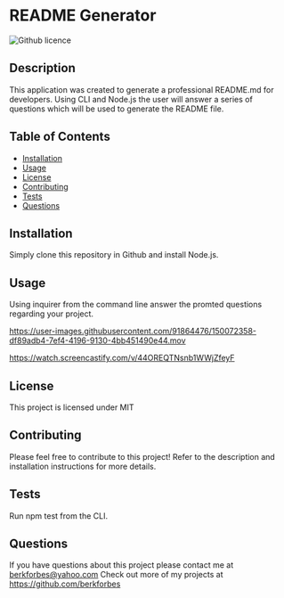 # README Generator
  ![Github licence](https://img.shields.io/badge/license-MIT-blue.svg)
  
  ## Description
  This application was created to generate a professional README.md for developers. Using CLI and Node.js the user will answer a series of questions which will be used to generate the README file.

  ## Table of Contents
  - [Installation](#installation)
  - [Usage](#usage)
  - [License](#license)
  - [Contributing](#contributions)
  - [Tests](#tests)
  - [Questions](#questions)

  ## Installation
  Simply clone this repository in Github and install Node.js.

  ## Usage
  Using inquirer from the command line answer the promted questions regarding your project.

  https://user-images.githubusercontent.com/91864476/150072358-df89adb4-7ef4-4196-9130-4bb451490e44.mov

  https://watch.screencastify.com/v/44OREQTNsnb1WWjZfeyF

  ## License
  This project is licensed under MIT

  ## Contributing
  Please feel free to contribute to this project! Refer to the description and installation instructions for more details.

  ## Tests
  Run npm test from the CLI.

  ## Questions
  If you have questions about this project please contact me at berkforbes@yahoo.com
  Check out more of my projects at https://github.com/berkforbes
  

